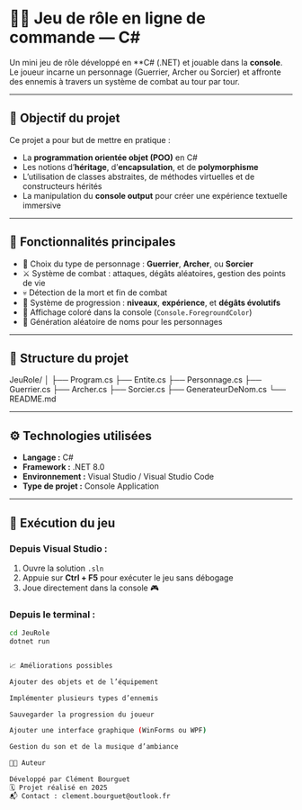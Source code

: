 ﻿# 🧙‍♂️ Jeu de rôle en ligne de commande — C#

Un mini jeu de rôle développé en **C# (.NET) et jouable dans la **console**.  
Le joueur incarne un personnage (Guerrier, Archer ou Sorcier) et affronte des ennemis à travers un système de combat au tour par tour.

---

## 🎯 Objectif du projet

Ce projet a pour but de mettre en pratique :
- La **programmation orientée objet (POO)** en C#
- Les notions d’**héritage**, d’**encapsulation**, et de **polymorphisme**
- L’utilisation de classes abstraites, de méthodes virtuelles et de constructeurs hérités
- La manipulation du **console output** pour créer une expérience textuelle immersive

---

## 🧩 Fonctionnalités principales

- 🧙 Choix du type de personnage : **Guerrier**, **Archer**, ou **Sorcier**
- ⚔️ Système de combat : attaques, dégâts aléatoires, gestion des points de vie
- 💀 Détection de la mort et fin de combat
- 🧠 Système de progression : **niveaux**, **expérience**, et **dégâts évolutifs**
- 🎨 Affichage coloré dans la console (`Console.ForegroundColor`)
- 🔢 Génération aléatoire de noms pour les personnages

---

## 🧱 Structure du projet

JeuRole/
│
├── Program.cs
├── Entite.cs
├── Personnage.cs
├── Guerrier.cs
├── Archer.cs
├── Sorcier.cs
├── GenerateurDeNom.cs
└── README.md

---

## ⚙️ Technologies utilisées

- **Langage :** C#
- **Framework :** .NET 8.0
- **Environnement :** Visual Studio / Visual Studio Code
- **Type de projet :** Console Application

---

## 🚀 Exécution du jeu

### Depuis Visual Studio :
1. Ouvre la solution `.sln`
2. Appuie sur **Ctrl + F5** pour exécuter le jeu sans débogage  
3. Joue directement dans la console 🎮  

### Depuis le terminal :
```bash
cd JeuRole
dotnet run


📈 Améliorations possibles

Ajouter des objets et de l’équipement

Implémenter plusieurs types d’ennemis

Sauvegarder la progression du joueur

Ajouter une interface graphique (WinForms ou WPF)

Gestion du son et de la musique d’ambiance

👨‍💻 Auteur

Développé par Clément Bourguet
🗓️ Projet réalisé en 2025
📬 Contact : clement.bourguet@outlook.fr